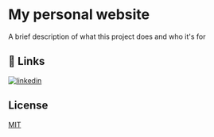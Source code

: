 # My personal website

A brief description of what this project does and who it's for

## 🔗 Links

[![linkedin](https://img.shields.io/badge/linkedin-0A66C2?style=for-the-badge&logo=linkedin&logoColor=white)](https://www.linkedin.com/in/krystian-dutka-0170a0223/)

## License

[MIT](https://choosealicense.com/licenses/mit/)



